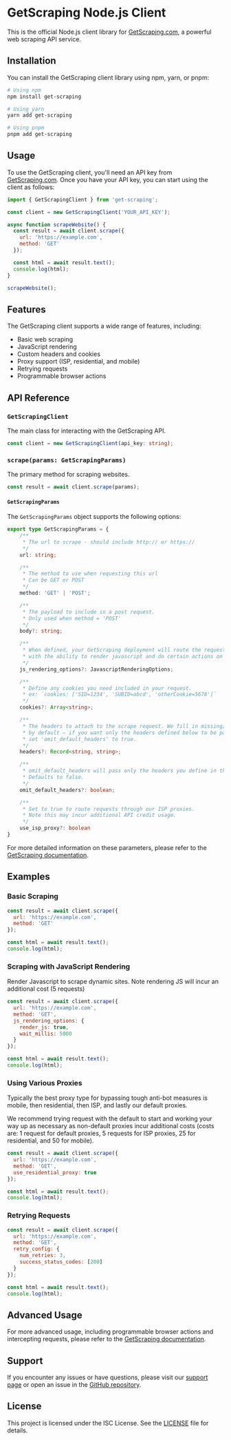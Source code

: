 # GetScraping Node.js Client

This is the official Node.js client library for [GetScraping.com](https://getscraping.com), a powerful web scraping API service.

## Installation

You can install the GetScraping client library using npm, yarn, or pnpm:

```bash
# Using npm
npm install get-scraping

# Using yarn
yarn add get-scraping

# Using pnpm
pnpm add get-scraping
```

## Usage

To use the GetScraping client, you'll need an API key from [GetScraping.com](https://getscraping.com). Once you have your API key, you can start using the client as follows:

```javascript
import { GetScrapingClient } from 'get-scraping';

const client = new GetScrapingClient('YOUR_API_KEY');

async function scrapeWebsite() {
  const result = await client.scrape({
    url: 'https://example.com',
    method: 'GET'
  });

  const html = await result.text();
  console.log(html);
}

scrapeWebsite();
```

## Features

The GetScraping client supports a wide range of features, including:

- Basic web scraping
- JavaScript rendering
- Custom headers and cookies
- Proxy support (ISP, residential, and mobile)
- Retrying requests
- Programmable browser actions

## API Reference

### `GetScrapingClient`

The main class for interacting with the GetScraping API.

```typescript
const client = new GetScrapingClient(api_key: string);
```

### `scrape(params: GetScrapingParams)`

The primary method for scraping websites.

```typescript
const result = await client.scrape(params);
```

#### `GetScrapingParams`

The `GetScrapingParams` object supports the following options:

```typescript
export type GetScrapingParams = {
    /**
     * The url to scrape - should include http:// or https://
     */
    url: string;

    /**
     * The method to use when requesting this url
     * Can be GET or POST
     */
    method: 'GET' | 'POST';

    /**
     * The payload to include in a post request.
     * Only used when method = 'POST'
     */
    body?: string;

    /**
     * When defined, your GetScraping deployment will route the request through a browser
     * with the ability to render javascript and do certain actions on the webpage. 
     */
    js_rendering_options?: JavascriptRenderingOptions;

    /**
     * Define any cookies you need included in your request.
     * ex: `cookies: ['SID=1234', 'SUBID=abcd', 'otherCookie=5678']`
     */
    cookies?: Array<string>;

    /**
     * The headers to attach to the scrape request. We fill in missing/common headers
     * by default — if you want only the headers defined below to be part of the request
     * set 'omit_default_headers' to true.
     */
    headers?: Record<string, string>;

    /**
     * omit_default_headers will pass only the headers you define in the scrape request
     * Defaults to false.
     */
    omit_default_headers?: boolean;

    /**
     * Set to true to route requests through our ISP proxies.
     * Note this may incur additional API credit usage.
     */
    use_isp_proxy?: boolean
}
```

For more detailed information on these parameters, please refer to the [GetScraping documentation](https://docs.getscraping.com).

## Examples

### Basic Scraping
```javascript
const result = await client.scrape({
  url: 'https://example.com',
  method: 'GET'
});

const html = await result.text();
console.log(html);
```

### Scraping with JavaScript Rendering
Render Javascript to scrape dynamic sites.
Note rendering JS will incur an additional cost (5 requests)
```javascript
const result = await client.scrape({
  url: 'https://example.com',
  method: 'GET',
  js_rendering_options: {
    render_js: true,
    wait_millis: 5000
  }
});

const html = await result.text();
console.log(html);
```

### Using Various Proxies
Typically the best proxy type for bypassing tough anti-bot measures is mobile, then residential, then ISP, and lastly our default proxies. 

We recommend trying request with the default to start and working your way up as necessary as non-default proxies incur additional costs (costs are: 1 request for default proxies, 5 requests for ISP proxies, 25 for residential, and 50 for mobile).
```javascript
const result = await client.scrape({
  url: 'https://example.com',
  method: 'GET',
  use_residential_proxy: true
});

const html = await result.text();
console.log(html);
```

### Retrying Requests

```javascript
const result = await client.scrape({
  url: 'https://example.com',
  method: 'GET',
  retry_config: {
    num_retries: 3,
    success_status_codes: [200]
  }
});

const html = await result.text();
console.log(html);
```

## Advanced Usage

For more advanced usage, including programmable browser actions and intercepting requests, please refer to the [GetScraping documentation](https://docs.getscraping.com).

## Support

If you encounter any issues or have questions, please visit our [support page](https://getscraping.com/support) or open an issue in the [GitHub repository](https://github.com/GetScraping/get-scraping-node/issues).

## License

This project is licensed under the ISC License. See the [LICENSE](LICENSE) file for details.